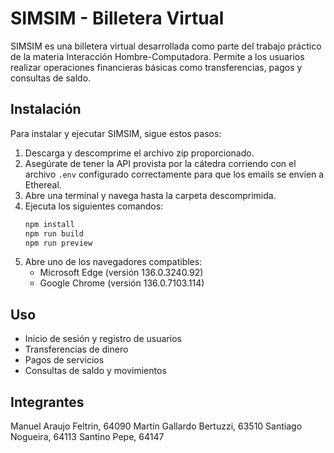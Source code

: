 # SIMSIM - Billetera Virtual

SIMSIM es una billetera virtual desarrollada como parte del trabajo práctico de la materia Interacción Hombre-Computadora. Permite a los usuarios realizar operaciones financieras básicas como transferencias, pagos y consultas de saldo.

## Instalación

Para instalar y ejecutar SIMSIM, sigue estos pasos:

1. Descarga y descomprime el archivo zip proporcionado.
2. Asegúrate de tener la API provista por la cátedra corriendo con el archivo `.env` configurado correctamente para que los emails se envíen a Ethereal.
3. Abre una terminal y navega hasta la carpeta descomprimida.
4. Ejecuta los siguientes comandos:
   ```bash
   npm install
   npm run build
   npm run preview
   ```
5. Abre uno de los navegadores compatibles:
   - Microsoft Edge (versión 136.0.3240.92)
   - Google Chrome (versión 136.0.7103.114)

## Uso

- Inicio de sesión y registro de usuarios
- Transferencias de dinero
- Pagos de servicios
- Consultas de saldo y movimientos

## Integrantes 

   Manuel Araujo Feltrin, 64090
   Martín Gallardo Bertuzzi, 63510
   Santiago Nogueira, 64113
   Santino Pepe, 64147   
